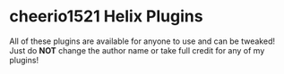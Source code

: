 # cheerio1521 Helix Plugins

All of these plugins are available for anyone to use and can be tweaked! Just do **NOT** change the author name or take full credit for any of my plugins!
